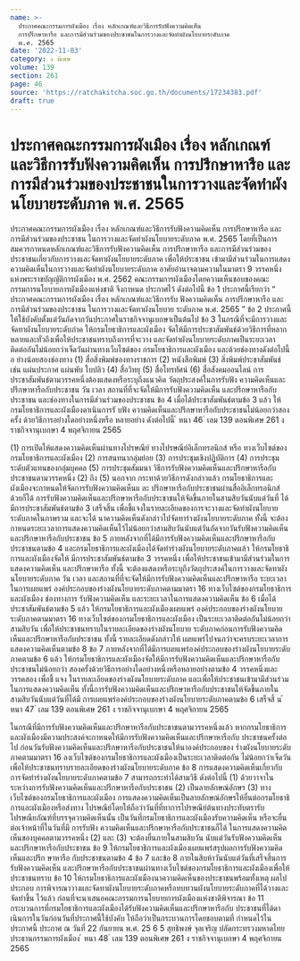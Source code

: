 ```yaml
---
name: >-
  ประกาศคณะกรรมการผังเมือง เรื่อง หลักเกณฑ์และวิธีการรับฟังความคิดเห็น
  การปรึกษาหารือ และการมีส่วนร่วมของประชาชนในการวางและจัดทำผังนโยบายระดับภาค
  พ.ศ. 2565
date: '2022-11-03'
category: ง พิเศษ
volume: 139
section: 261
page: 46
source: 'https://ratchakitcha.soc.go.th/documents/17234383.pdf'
draft: true
---
```


# ประกาศคณะกรรมการผังเมือง เรื่อง หลักเกณฑ์และวิธีการรับฟังความคิดเห็น การปรึกษาหารือ และการมีส่วนร่วมของประชาชนในการวางและจัดทำผังนโยบายระดับภาค พ.ศ. 2565

ประกาศคณะกรรมการผังเมือง เรื่อง หลักเกณฑ์และวิธีการรับฟังความคิดเห็น การปรึกษาหารือ และการมีส่วนร่วมของประชาชน ในการวางและจัดทำผังนโยบายระดับภาค พ.ศ. 2565 โดยที่เป็นการสมควรกาหนดหลักเกณฑ์และวิธีการรับฟังความคิดเห็น การปรึกษาหารือ และการมีส่วนร่วมของประชาชนเกี่ยวกับการวางและจัดทาผังนโยบายระดับภาค เพื่อให้ประชาชน เข้ามามีส่วนร่วมในการแสดงความคิดเห็นในการวางและจัดทำผังนโยบายระดับภาค อาศัยอำนาจตามความในมาตรา 9 วรรคหนึ่ง แห่งพระราชบัญญัติการผังเมือง พ.ศ. 2562 คณะกรรมการผังเมืองโดยความเห็นชอบของคณะกรรมการนโยบายการผังเมืองแห่งชาติ จึงกาหนด ประกาศไว้ ดังต่อไปนี้ ข้อ 1 ประกาศนี้เรียกว่า “ ประกาศคณะกรรมการผังเมือง เรื่อง หลักเกณฑ์และวิธีการรับ ฟังความคิดเห็น การปรึกษาหารือ และการมีส่วนร่วมของประชาชน ในการวางและจัดทาผังนโยบาย ระดับภาค พ.ศ. 2565 ” ข้อ 2 ประกาศนี้ให้ใช้บังคับตั้งแต่วันถัดจากวันประกาศในราชกิจจานุเบกษาเป็นต้นไป ข้อ 3 ในกรณีที่จะมีการวางและจัดทาผังนโยบายระดับภำค ให้กรมโยธาธิการและผังเมือง จัดให้มีการประชาสัมพันธ์ด้วยวิธีการที่หลากหลายและทั่วถึงเพื่อให้ประชาชนทราบถึงการที่จะวาง และจัดทำผังนโยบายระดับภาคเป็นระยะเวลาติดต่อกันไม่น้อยกว่าเจ็ดวันผ่านทางเว็บไซต์ของ กรมโยธาธิการและผังเมือง และด้วยช่องทางดังต่อไปนี้ อ ย่างน้อยสองช่องทาง (1) สื่อสิ่งพิมพ์ของทางราชการ (2) หนังสือพิมพ์ (3) สิ่งพิมพ์ประชาสัมพันธ์ เช่น แผ่นประกาศ แผ่นพับ ใบปลิว (4) สื่อวิทยุ (5) สื่อโทรทัศน์ (6) สื่อสังคมออนไลน์ การประชาสัมพันธ์ตามวรรคหนึ่งต้องแสดงหรือระบุถึงแนวคิด วัตถุประสงค์ในการรับฟัง ความคิดเห็นและปรึกษาหารือกับประชาชน วัน เวลา สถานที่ที่จะจัดให้มีการรับฟังความคิดเห็น และปรึกษาหารือกับประชาชน และช่องทางในการมีส่วนร่วมของประชาชน ข้อ 4 เมื่อได้ประชาสัมพันธ์ตามข้อ 3 แล้ว ให้กรมโยธาธิการและผังเมืองดาเนินการรั บฟัง ความคิดเห็นและปรึกษาหารือกับประชาชนไม่น้อยกว่าสองครั้ง ด้วยวิธีการอย่างใดอย่างหนึ่งหรือ หลายอย่าง ดังต่อไปนี้ ้ หนา 46 ่ เลม 139 ตอนพิเศษ 261 ง ราชกิจจานุเบกษา 4 พฤศจิกายน 2565

(1) การเปิดให้แสดงความคิดเห็นผ่านทางไปรษณีย์ ทางไปรษณีย์อิเล็กทรอนิกส์ หรือ ทางเว็บไซต์ของกรมโยธาธิการและผังเมือง (2) การสนทนากลุ่มย่อย (3) การประชุมเชิงปฏิบัติการ (4) การประชุมระดับตัวแทนของกลุ่มบุคคล (5) การประชุมสัมมนา วิธีการรับฟังความคิดเห็นและปรึกษาหารือกับประชาชนตามวรรคหนึ่ง (2) ถึง (5) นอกจาก กระทาด้วยวิธีการดังกล่าวแล้ว กรมโยธาธิการและผังเมืองจะกาหนดให้จัดการรับฟังความคิดเห็นแ ละ ปรึกษาหารือกับประชาชนผ่านสื่ออิเล็กทรอนิกส์ด้วยก็ได้ การรับฟังความคิดเห็นและปรึกษาหารือกับประชาชนให้จัดขึ้นภายในสามสิบวันนับแต่วันที่ ได้มีการประชาสัมพันธ์ตามข้อ 3 เสร็จสิ้น เพื่อชี้แจงในรายละเอียดของการจะวางและจัดทำผังนโยบาย ระดับภาคในภาพรวม และจะได้ นาความคิดเห็นดังกล่าวไปจัดทาร่างผังนโยบายระดับภาค ทั้งนี้ จะต้อง กาหนดระยะเวลาการแสดงความคิดเห็นไว้ไม่น้อยกว่าสามสิบวันนับแต่วันถัดจากวันรับฟังความคิดเห็น และปรึกษาหารือกับประชาชน ข้อ 5 ภายหลังจากที่ได้มีการรับฟังความคิดเห็นและปรึกษาหารือกับประชาชนตามข้อ 4 และกรมโยธาธิการและผังเมืองได้จัดทำร่างผังนโยบายระดับภาคแล้ว ให้กรมโยธาธิการและผังเมืองจัดให้ มีการประชาสัมพันธ์ตามข้อ 3 วรรคหนึ่ง เพื่อให้ประชาชนเข้ามามีส่วนร่วมในการแสดงความคิดเห็น และปรึกษาหารือ ทั้งนี้ จะต้องแสดงหรือระบุถึงวัตถุประสงค์ในการวางและจัดทาผังนโยบายระดับภาค วัน เวลา และสถานที่ที่จะจัดให้มีการรับฟังความคิดเห็นและปรึกษาหารือ ระยะเวลาในการเผยแพร่ องค์ประกอบของร่างผังนโยบายระดับภาคตามมาตรา 16 ทางเว็บไซต์ของกรมโยธาธิการและผังเมือง ช่องทางการ รับฟังความคิดเห็น และระยะเวลาในการแสดงความคิดเห็น ข้อ 6 เมื่อได้ประชาสัมพันธ์ตามข้อ 5 แล้ว ให้กรมโยธาธิการและผังเมืองเผยแพร่ องค์ประกอบของร่างผังนโยบายระดับภาคตามมาตรา 16 ทางเว็บไซต์ของกรมโยธาธิการและผังเมือง เป็นระยะเวลาติดต่อกันไม่น้อยกว่าสามสิบวัน เพื่อให้ประชาชนทราบในรายละเอียดของร่างผังนโยบาย ระดับภาคก่อนการรับฟังความคิดเห็นและปรึกษาหารือกับประชาชน ทั้งนี้ รายละเอียดดังกล่าวให้ เผยแพร่ไปจนกว่าจะครบระยะเวลาการแสดงความคิดเห็นตามข้อ 8 ข้อ 7 ภายหลังจากที่ได้มีการเผยแพร่องค์ประกอบของร่างผังนโยบายระดับภาคตามข้อ 6 แล้ว ให้กรมโยธาธิการและผังเมืองจัดให้มีการรับฟังความคิดเห็นและปรึกษาหารือกับประชาชนไม่น้อยกว่า สองครั้งด้วยวิธีการอย่างใดอย่างหนึ่งหรือหลายอย่างตามข้อ 4 วรรคหนึ่งและวรรคสอง เพื่อชี้ แจง ในรายละเอียดของร่างผังนโยบายระดับภาค และเพื่อให้ประชาชนเข้ามามีส่วนร่วมในการแสดงความคิดเห็น ทั้งนี้การรับฟังความคิดเห็นและปรึกษาหารือกับประชาชนให้จัดขึ้นภายในสามสิบวันนับแต่วันที่ได้มี การเผยแพร่องค์ประกอบของร่างผังนโยบายระดับภาคตามข้อ 6 เสร็จสิ้ น ้ หนา 47 ่ เลม 139 ตอนพิเศษ 261 ง ราชกิจจานุเบกษา 4 พฤศจิกายน 2565

ในกรณีที่มีการรับฟังความคิดเห็นและปรึกษาหารือกับประชาชนตามวรรคหนึ่งแล้ว หากกรมโยธาธิการและผังเมืองมีความประสงค์จะกาหนดให้มีการรับฟังความคิดเห็นและปรึกษาหารือกับ ประชาชนครั้งต่อไป ก่อนวันรับฟังความคิดเห็นและปรึกษาหารือกับประชาชนให้นาองค์ประกอบของ ร่ำงผังนโยบายระดับภาคตามมาตรา 16 ลงเว็บไซต์ของกรมโยธาธิการและผังเมืองเป็นระยะเวลาติดต่อกัน ไม่น้อยกว่าเจ็ดวันเพื่อให้ประชาชนทราบรายละเอียดของร่างผังนโยบายระดับภาค ข้อ 8 การแสดงความคิดเห็นเกี่ยวกับการจัดทำร่างผังนโยบายระดับภาคตามข้อ 7 สามารถกระทำได้สามวิธี ดังต่อไปนี้ (1) ด้วยวาจาในระหว่างการรับฟังความคิดเห็นและปรึกษาหารือกับประชาชน (2) เป็นลายลักษณ์อักษร (3) ทางเว็บไซต์ของกรมโยธาธิการและผังเมือง การแสดงความคิดเห็นเป็นลายลักษณ์อักษรให้ยื่นต่อกรมโยธาธิการและผังเมืองหรือส่งทาง ไปรษณีย์โดยให้ถือว่าวันที่ที่ทาการไปรษณีย์ต้นทางประทับตรารับไปรษณียภัณฑ์ที่บรรจุความคิดเห็นนั้น เป็นวันที่กรมโยธาธิการและผังเมืองรับความคิดเห็น หรือจะยื่นต่อเจ้าหน้าที่ในวันที่มี การรับฟัง ความคิดเห็นและปรึกษาหารือกับประชาชนก็ได้ ในการแสดงความคิดเห็นของบุคคลตามวรรคหนึ่ง (2) และ (3) จะต้องยื่นภายในสามสิบวัน นับแต่วันรับฟังความคิดเห็นและปรึกษาหารือกับประชาชน ข้อ 9 ให้กรมโยธาธิการและผังเมืองเผยแพร่สรุปผลการรับฟังความคิดเห็นและปรึก ษาหารือ กับประชาชนตามข้อ 4 ข้อ 7 และข้อ 8 ภายในสิบห้าวันนับแต่วันที่เสร็จสิ้นการรับฟังความคิดเห็น และปรึกษาหารือกับประชาชนผ่านทางเว็บไซต์ของกรมโยธาธิการและผังเมืองเพื่อให้ประชาชนทราบ ข้อ 10 ให้กรมโยธาธิการและผังเมืองนาความคิดเห็นของประชาชนพร้อมทั้งเหตุ ผลไปประกอบ การพิจารณาวางและจัดทาผังนโยบายระดับภาคหรือทบทวนผังนโยบายระดับภาคที่ได้วางและจัดทำขึ้น ไว้แล้ว ก่อนที่จะนาเสนอคณะกรรมการนโยบายการผังเมืองแห่งชาติพิจารณา ข้อ 11 กระบวนการที่กรมโยธาธิการและผังเมืองได้รับฟังความคิดเห็นและปรึกษาหารือกับ ประชาชนที่ได้ดาเนินการในวันก่อนวันที่ประกาศนี้ใช้บังคับ ให้ถือว่าเป็นกระบวนการโดยชอบตามที่ กำหนดไว้ในประกาศนี้ ประกาศ ณ วันที่ 22 กันยายน พ.ศ. 25 6 5 สุทธิพงษ์ จุลเจริญ ปลัดกระทรวงมหาดไทย ประธานกรรมการผังเมือง ้ หนา 48 ่ เลม 139 ตอนพิเศษ 261 ง ราชกิจจานุเบกษา 4 พฤศจิกายน 2565
